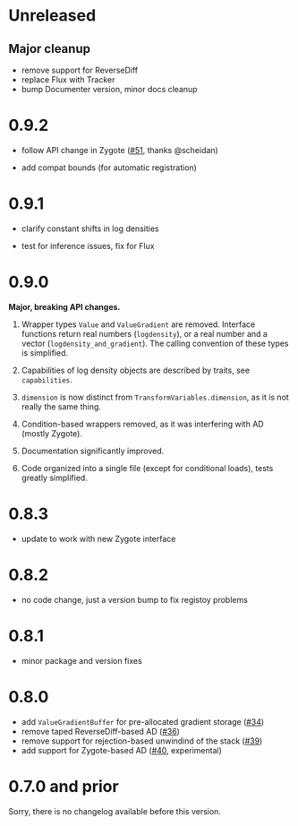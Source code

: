 # Unreleased

## Major cleanup

- remove support for ReverseDiff
- replace Flux with Tracker
- bump Documenter version, minor docs cleanup

# 0.9.2

- follow API change in Zygote ([#51](https://github.com/tpapp/LogDensityProblems.jl/pull/51), thanks @scheidan)

- add compat bounds (for automatic registration)

# 0.9.1

- clarify constant shifts in log densities

- test for inference issues, fix for Flux

# 0.9.0

**Major, breaking API changes.**

1. Wrapper types `Value` and `ValueGradient` are removed. Interface functions return real numbers (`logdensity`), or a real number and a vector (`logdensity_and_gradient`). The calling convention of these types is simplified.

2. Capabilities of log density objects are described by traits, see `capabilities`.

3. `dimension` is now distinct from `TransformVariables.dimension`, as it is not really the same thing.

4. Condition-based wrappers removed, as it was interfering with AD (mostly Zygote).

5. Documentation significantly improved.

6. Code organized into a single file (except for conditional loads), tests greatly simplified.

# 0.8.3

- update to work with new Zygote interface

# 0.8.2

- no code change, just a version bump to fix registoy problems

# 0.8.1

- minor package and version fixes

# 0.8.0

- add `ValueGradientBuffer` for pre-allocated gradient storage ([#34](https://github.com/tpapp/LogDensityProblems.jl/pull/34))
- remove taped ReverseDiff-based AD ([#36](https://github.com/tpapp/LogDensityProblems.jl/pull/36))
- remove support for rejection-based unwindind of the stack ([#39](https://github.com/tpapp/LogDensityProblems.jl/pull/39))
- add support for Zygote-based AD ([#40](https://github.com/tpapp/LogDensityProblems.jl/pull/40), experimental)

# 0.7.0 and prior

Sorry, there is no changelog available before this version.
